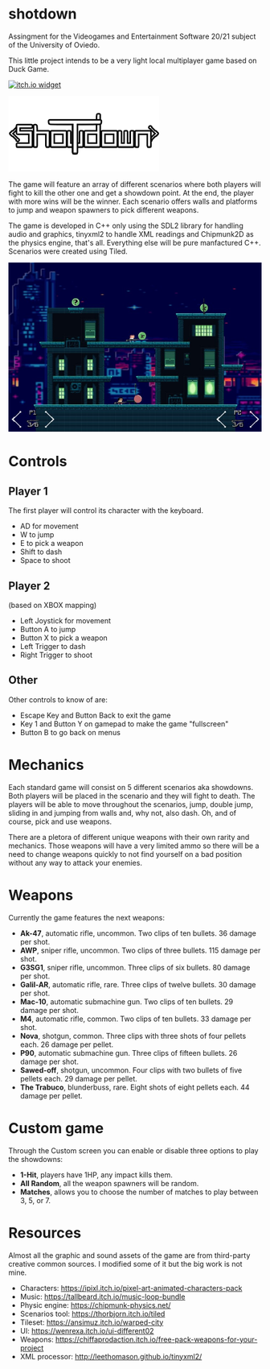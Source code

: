 # shotdown
Assingment for the Videogames and Entertainment Software 20/21 subject of the University of Oviedo.

This little project intends to be a very light local multiplayer game based on Duck Game.

[![itch.io widget](https://i.imgur.com/2jQdnqK.jpg)](https://kriogenia.itch.io/shotdown)

![Game logo](./Shotdown/res/logo.png)

The game will feature an array of different scenarios where both players will fight to kill the other one and get a showdown point.
At the end, the player with more wins will be the winner. Each scenario offers walls and platforms to jump and weapon spawners to pick different weapons.

The game is developed in C++ only using the SDL2 library for handling audio and graphics, tinyxml2 to handle XML readings and Chipmunk2D as the physics engine, that's all. Everything else will be pure manfactured C++. Scenarios were created using Tiled.

![First scenario](./Shotdown/res/screenshot1.jpg)

# Controls

## Player 1

The first player will control its character with the keyboard.

* AD for movement
* W to jump
* E to pick a weapon
* Shift to dash
* Space to shoot

## Player 2

(based on XBOX mapping)
* Left Joystick for movement
* Button A to jump
* Button X to pick a weapon
* Left Trigger to dash
* Right Trigger to shoot

## Other

Other controls to know of are:

* Escape Key and Button Back to exit the game
* Key 1 and Button Y on gamepad to make the game "fullscreen"
* Button B to go back on menus

# Mechanics

Each standard game will consist on 5 different scenarios aka showdowns.
Both players will be placed in the scenario and they will fight to death. The players will be able to move throughout the scenarios, jump, double jump, sliding in and jumping from walls and, why not, also dash. Oh, and of course, pick and use weapons.

There are a pletora of different unique weapons with their own rarity and mechanics. Those weapons will have a very limited ammo so there will be a need to change weapons quickly to not find yourself on a bad position without any way to attack your enemies.

# Weapons

Currently the game features the next weapons:

* **Ak-47**, automatic rifle, uncommon. Two clips of ten bullets. 36 damage per shot.
* **AWP**, sniper rifle, uncommon. Two clips of three bullets. 115 damage per shot.
* **G3SG1**, sniper rifle, uncommon. Three clips of six bullets. 80 damage per shot.
* **Galil-AR**, automatic rifle, rare. Three clips of twelve bullets. 30 damage per shot.
* **Mac-10**, automatic submachine gun. Two clips of ten bullets. 29 damage per shot.
* **M4**, automatic rifle, common. Two clips of ten bullets. 33 damage per shot.
* **Nova**, shotgun, common. Three clips with three shots of four pellets each. 26 damage per pellet.
* **P90**, automatic submachine gun. Three clips of fifteen bullets. 26 damage per shot.
* **Sawed-off**, shotgun, uncommon. Four clips with two bullets of five pellets each. 29 damage per pellet. 
* **The Trabuco**, blunderbuss, rare. Eight shots of eight pellets each. 44 damage per pellet.

# Custom game

Through the Custom screen you can enable or disable three options to play the showdowns:

* **1-Hit**, players have 1HP, any impact kills them.
* **All Random**, all the weapon spawners will be random.
* **Matches**, allows you to choose the number of matches to play between 3, 5, or 7.

# Resources

Almost all the graphic and sound assets of the game are from third-party creative common sources. I modified some of it but the big work is not mine.

* Characters: https://ipixl.itch.io/pixel-art-animated-characters-pack
* Music: https://tallbeard.itch.io/music-loop-bundle
* Physic engine: https://chipmunk-physics.net/
* Scenarios tool: https://thorbjorn.itch.io/tiled
* Tileset: https://ansimuz.itch.io/warped-city
* UI: https://wenrexa.itch.io/ui-different02
* Weapons: https://chiffaprodaction.itch.io/free-pack-weapons-for-your-project
* XML processor: http://leethomason.github.io/tinyxml2/
